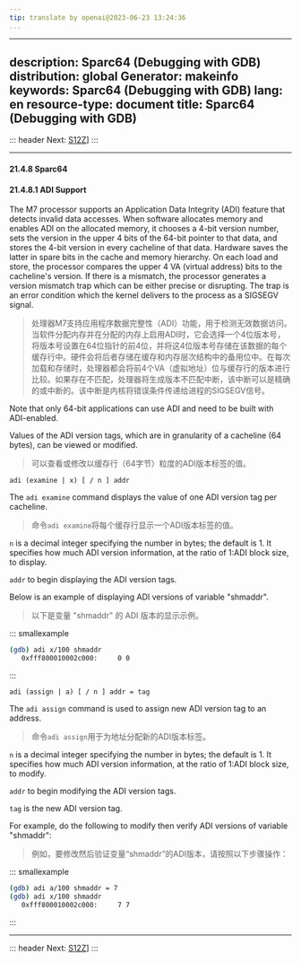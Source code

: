 ```yaml
---
tip: translate by openai@2023-06-23 13:24:36
...
```

---
description: Sparc64 (Debugging with GDB)
distribution: global
Generator: makeinfo
keywords: Sparc64 (Debugging with GDB)
lang: en
resource-type: document
title: Sparc64 (Debugging with GDB)
---
::: header
Next: [S12Z](S12Z.html#S12Z)]
:::

---

#### 21.4.8 Sparc64

#### 21.4.8.1 ADI Support


The M7 processor supports an Application Data Integrity (ADI) feature that detects invalid data accesses. When software allocates memory and enables ADI on the allocated memory, it chooses a 4-bit version number, sets the version in the upper 4 bits of the 64-bit pointer to that data, and stores the 4-bit version in every cacheline of that data. Hardware saves the latter in spare bits in the cache and memory hierarchy. On each load and store, the processor compares the upper 4 VA (virtual address) bits to the cacheline's version. If there is a mismatch, the processor generates a version mismatch trap which can be either precise or disrupting. The trap is an error condition which the kernel delivers to the process as a SIGSEGV signal.

> 处理器M7支持应用程序数据完整性（ADI）功能，用于检测无效数据访问。当软件分配内存并在分配的内存上启用ADI时，它会选择一个4位版本号，将版本号设置在64位指针的前4位，并将这4位版本号存储在该数据的每个缓存行中。硬件会将后者存储在缓存和内存层次结构中的备用位中。在每次加载和存储时，处理器都会将前4个VA（虚拟地址）位与缓存行的版本进行比较。如果存在不匹配，处理器将生成版本不匹配中断，该中断可以是精确的或中断的。该中断是内核将错误条件传递给进程的SIGSEGV信号。

Note that only 64-bit applications can use ADI and need to be built with ADI-enabled.


Values of the ADI version tags, which are in granularity of a cacheline (64 bytes), can be viewed or modified.

> 可以查看或修改以缓存行（64字节）粒度的ADI版本标签的值。

`adi (examine | x) [ / n ] addr`


The `adi examine` command displays the value of one ADI version tag per cacheline.

> 命令`adi examine`将每个缓存行显示一个ADI版本标签的值。

`n` is a decimal integer specifying the number in bytes; the default is 1. It specifies how much ADI version information, at the ratio of 1:ADI block size, to display.

`addr` to begin displaying the ADI version tags.


Below is an example of displaying ADI versions of variable \"shmaddr\".

> 以下是变量 "shmaddr" 的 ADI 版本的显示示例。

::: smallexample

```bash
(gdb) adi x/100 shmaddr
   0xfff800010002c000:     0 0
```

:::

`adi (assign | a) [ / n ] addr = tag`


The `adi assign` command is used to assign new ADI version tag to an address.

> 命令`adi assign`用于为地址分配新的ADI版本标签。

`n` is a decimal integer specifying the number in bytes; the default is 1. It specifies how much ADI version information, at the ratio of 1:ADI block size, to modify.

`addr` to begin modifying the ADI version tags.

`tag` is the new ADI version tag.


For example, do the following to modify then verify ADI versions of variable \"shmaddr\":

> 例如，要修改然后验证变量“shmaddr”的ADI版本，请按照以下步骤操作：

::: smallexample

```bash
(gdb) adi a/100 shmaddr = 7
(gdb) adi x/100 shmaddr
   0xfff800010002c000:     7 7
```

:::

---

::: header
Next: [S12Z](S12Z.html#S12Z)]
:::
